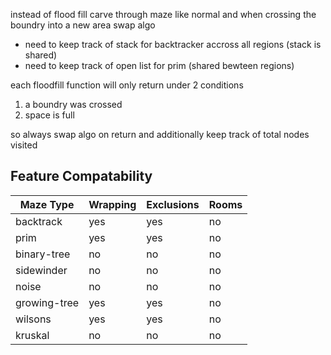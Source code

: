 

instead of flood fill
carve through maze like normal and when crossing the boundry into a new area swap algo
- need to keep track of stack for backtracker accross all regions (stack is shared)
- need to keep track of open list for prim (shared bewteen regions)

each floodfill function will only return under 2 conditions
1. a boundry was crossed
2. space is full

so always swap algo on return and additionally keep track of total nodes visited


## Feature Compatability

|  Maze Type | Wrapping | Exclusions | Rooms |
|------------|----------|------------|-------|
| backtrack | yes | yes | no |
| prim | yes | yes | no |
| binary-tree | no | no | no|
| sidewinder | no | no | no |
| noise | no | no | no |
| growing-tree | yes | yes | no |
| wilsons | yes | yes | no |
| kruskal | no | no | no |
